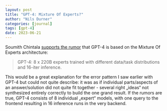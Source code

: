 ```yaml
---
layout: post
title: "GPT-4: Mixture Of Experts?"
author: "Nils Durner"
categories: [journal]
tags: [gpt-4]
date: 2023-06-21
---
```


Soumith Chintala [supports the rumor](https://twitter.com/soumithchintala/status/1671267150101721090) that GPT-4 is based on the Mixture Of Experts architecture:
> GPT-4: 8 x 220B experts trained with different data/task distributions and 16-iter inference.

This would be a great explanation for the error pattern I saw earlier with GPT-4 but could not quite describe: it was as if individual parts/aspects of an answer/solution did not quite fit together - several right „ideas“ not synthesized entirely correctly to build the one grand result. If the rumors are true, GPT-4 consists of 8 individual „expert“ models, with one query to the frontend resulting in 16 inference runs in the very backend.